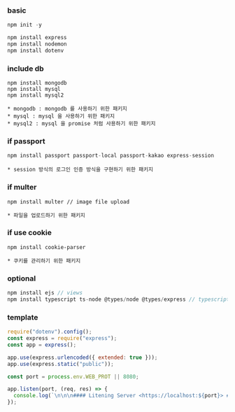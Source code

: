 ### basic
``` javascript
npm init -y

npm install express
npm install nodemon
npm install dotenv
``` 

### include db
```
npm install mongodb
npm install mysql
npm install mysql2
```
    * mongodb : mongodb 를 사용하기 위한 패키지
    * mysql : mysql 을 사용하기 위한 패키지
    * mysql2 : mysql 을 promise 처럼 사용하기 위한 패키지

### if passport
``` javascript
npm install passport passport-local passport-kakao express-session
``` 
    * session 방식의 로그인 인증 방식을 구현하기 위한 패키지

### if multer
``` 
npm install multer // image file upload
```
    * 파일을 업로드하기 위한 패키지

### if use cookie
```
npm install cookie-parser
```
    * 쿠키를 관리하기 위한 패키지

### optional
``` javascript
npm install ejs // views
npm install typescript ts-node @types/node @types/express // typescript
```

### template
``` javascript
require("dotenv").config();
const express = require("express");
const app = express();

app.use(express.urlencoded({ extended: true }));
app.use(express.static("public"));

const port = process.env.WEB_PROT || 8080;

app.listen(port, (req, res) => {
  console.log(`\n\n\n#### Litening Server <https://localhost:${port}> ####`);
});

```
